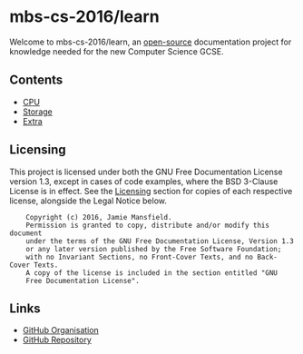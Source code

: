 mbs-cs-2016/learn
=================

Welcome to mbs-cs-2016/learn, an [open-source](https://github.com/mbs-cs-2016/learn) documentation project for knowledge needed for the 
new Computer Science GCSE.

## Contents

- [CPU](./cpu/)
- [Storage](./storage/)
- [Extra](./extra/)

## Licensing

This project is licensed under both the GNU Free Documentation License version 1.3, except in cases of code examples, where the BSD
3-Clause License is in effect. See the [Licensing](./extra/licensing/) section for copies of each respective license, alongside the
Legal Notice below.

```
    Copyright (c) 2016, Jamie Mansfield.
    Permission is granted to copy, distribute and/or modify this document
    under the terms of the GNU Free Documentation License, Version 1.3
    or any later version published by the Free Software Foundation;
    with no Invariant Sections, no Front-Cover Texts, and no Back-Cover Texts.
    A copy of the license is included in the section entitled "GNU
    Free Documentation License".
```

## Links

- [GitHub Organisation](https://github.com/mbs-cs-2016)
- [GitHub Repository](https://github.com/mbs-cs-2016/learn)

